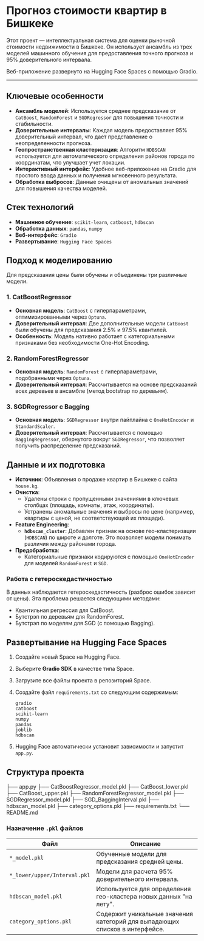 # Прогноз стоимости квартир в Бишкеке

Этот проект — интеллектуальная система для оценки рыночной стоимости недвижимости в Бишкеке. Он использует ансамбль из трех моделей машинного обучения для предоставления точного прогноза и 95% доверительного интервала.

Веб-приложение развернуто на Hugging Face Spaces с помощью Gradio.

---

## Ключевые особенности

-   **Ансамбль моделей**: Используется среднее предсказание от `CatBoost`, `RandomForest` и `SGDRegressor` для повышения точности и стабильности.
-   **Доверительные интервалы**: Каждая модель предоставляет 95% доверительный интервал, что дает представление о неопределенности прогноза.
-   **Геопространственная кластеризация**: Алгоритм `HDBSCAN` используется для автоматического определения районов города по координатам, что улучшает учет локации.
-   **Интерактивный интерфейс**: Удобное веб-приложение на Gradio для простого ввода данных и получения мгновенного результата.
-   **Обработка выбросов**: Данные очищены от аномальных значений для повышения качества моделей.

## Стек технологий

-   **Машинное обучение**: `scikit-learn`, `catboost`, `hdbscan`
-   **Обработка данных**: `pandas`, `numpy`
-   **Веб-интерфейс**: `Gradio`
-   **Развертывание**: `Hugging Face Spaces`

## Подход к моделированию

Для предсказания цены были обучены и объединены три различные модели.

### 1. CatBoostRegressor
-   **Основная модель**: `CatBoost` с гиперпараметрами, оптимизированными через `Optuna`.
-   **Доверительный интервал**: Две дополнительные модели `CatBoost` были обучены для предсказания 2.5% и 97.5% квантилей.
-   **Особенность**: Модель нативно работает с категориальными признаками без необходимости One-Hot Encoding.

### 2. RandomForestRegressor
-   **Основная модель**: `RandomForest` с гиперпараметрами, подобранными через `Optuna`.
-   **Доверительный интервал**: Рассчитывается на основе предсказаний всех деревьев в ансамбле (метод bootstrap по деревьям).

### 3. SGDRegressor с Bagging
-   **Основная модель**: `SGDRegressor` внутри пайплайна с `OneHotEncoder` и `StandardScaler`.
-   **Доверительный интервал**: Рассчитывается с помощью `BaggingRegressor`, обернутого вокруг `SGDRegressor`, что позволяет получить распределение предсказаний.

## Данные и их подготовка

-   **Источник**: Объявления о продаже квартир в Бишкеке с сайта `house.kg`.
-   **Очистка**:
    -   Удалены строки с пропущенными значениями в ключевых столбцах (площадь, комнаты, этаж, координаты).
    -   Устранены аномальные значения и выбросы по цене (например, квартиры с ценой, не соответствующей их площади).
-   **Feature Engineering**:
    -   **`hdbscan_cluster`**: Добавлен признак на основе гео-кластеризации (`HDBSCAN`) по широте и долготе. Это позволяет модели понимать различия между районами города.
-   **Предобработка**:
    -   Категориальные признаки кодируются с помощью `OneHotEncoder` для моделей `RandomForest` и `SGD`.

### Работа с гетероскедастичностью
В данных наблюдается гетероскедастичность (разброс ошибок зависит от цены). Эта проблема решается следующими методами:
-   Квантильная регрессия для CatBoost.
-   Бутстрэп по деревьям для RandomForest.
-   Бутстрэп по моделям для SGD (с помощью Bagging).

## Развертывание на Hugging Face Spaces

1.  Создайте новый Space на Hugging Face.
2.  Выберите **Gradio SDK** в качестве типа Space.
3.  Загрузите все файлы проекта в репозиторий Space.
4.  Создайте файл `requirements.txt` со следующим содержимым:

    ```pip
    gradio
    catboost
    scikit-learn
    numpy
    pandas
    joblib
    hdbscan
    ```
5.  Hugging Face автоматически установит зависимости и запустит `app.py`.

## Структура проекта
├── app.py
├── CatBoostRegressor_model.pkl
├── CatBoost_lower.pkl
├── CatBoost_upper.pkl
├── RandomForestRegressor_model.pkl
├── SGDRegressor_model.pkl
├── SGD_BaggingInterval.pkl
├── hdbscan_model.pkl
├── category_options.pkl
├── requirements.txt
└── README.md


### Назначение `.pkl` файлов

| Файл                    | Описание                                                                  |
| ----------------------- | ------------------------------------------------------------------------- |
| `*_model.pkl`           | Обученные модели для предсказания средней цены.                           |
| `*_lower/upper/Interval.pkl` | Модели для расчета 95% доверительного интервала.                       |
| `hdbscan_model.pkl`     | Используется для определения гео-кластера новых данных "на лету".         |
| `category_options.pkl`  | Содержит уникальные значения категорий для выпадающих списков в интерфейсе. |
